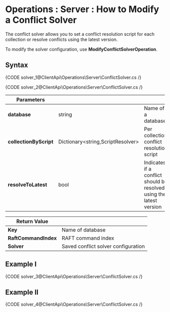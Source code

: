 ﻿# Operations : Server : How to Modify a Conflict Solver

The conflict solver allows you to set a conflict resolution script for each collection or resolve conflicts using the latest version. 

To modify the solver configuration, use **ModifyConflictSolverOperation**. 

## Syntax

{CODE solver_1@ClientApi\Operations\Server\ConflictSolver.cs /}

{CODE solver_2@ClientApi\Operations\Server\ConflictSolver.cs /}

| Parameters | | |
| ------------- | ------------- | ----- |
| **database** | string | Name of a database |
| **collectionByScript** | Dictionary&lt;string,ScriptResolver&gt; | Per collection conflict resolution script |
| **resolveToLatest** | bool | Indicates if a conflict should be resolved using the latest version |


| Return Value | |
| ------------- | ----- |
| **Key** | Name of database |
| **RaftCommandIndex** | RAFT command index |
| **Solver** | Saved conflict solver configuration |

## Example I

{CODE solver_3@ClientApi\Operations\Server\ConflictSolver.cs /}


## Example II

{CODE solver_4@ClientApi\Operations\Server\ConflictSolver.cs /}
